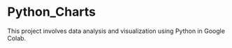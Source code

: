 # Python_Charts
This project involves data analysis and visualization using Python in Google Colab.
